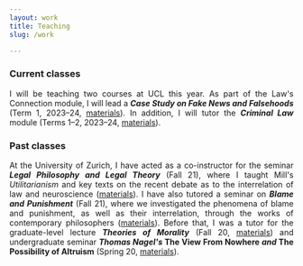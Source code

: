 ```yaml
---
layout: work
title: Teaching
slug: /work

---
```

### Current classes

<p align="justify"> I will be teaching two courses at UCL this year. As part of the Law's Connection module, I will lead a <b><i>Case Study on Fake News and Falsehoods</i></b> (Term 1, 2023–24, <a href="https://moodle.ucl.ac.uk/course/view.php?id=35683">materials</a>). In addition, I will tutor the <i><b>Criminal Law</b></i> module (Terms 1–2, 2023–24, <a href="https://moodle.ucl.ac.uk/course/view.php?id=37738">materials</a>).</p>


### Past classes

<p align="justify">At the University of Zurich, I have acted as a co-instructor for the seminar <b><i>Legal Philosophy and Legal Theory</i></b> (Fall 21), where I taught Mill's <i>Utilitarianism</i> and key texts on the recent debate as to the interrelation of law and neuroscience (<a href="https://lms.uzh.ch/auth/RepositoryEntry/17070556318/CourseNode/102288776924793">materials</a>). I have also tutored a seminar on <b><i>Blame and Punishment</i></b> (Fall 21), where we investigated the phenomena of blame and punishment, as well as their interrelation, through the works of contemporary philosophers (<a href="https://lms.uzh.ch/auth/RepositoryEntry/17073866296/CourseNode/85421310414617">materials</a>). Before that, I was a tutor for the graduate-level lecture <b><i>Theories of Morality</i></b> (Fall 20, <a href="https://lms.uzh.ch/auth/RepositoryEntry/16827187510/CourseNode/85421310414617">materials</a>) and undergraduate seminar <b><i>Thomas Nagel's</i> The View From Nowhere <i>and </i> The Possibility of Altruism</b> (Spring 20, <a href="https://lms.uzh.ch/auth/RepositoryEntry/16718364774/CourseNode/85421310414617">materials</a>).</p>
